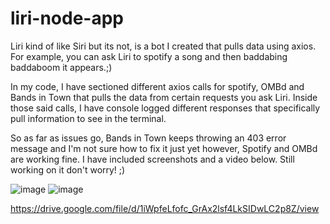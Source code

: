 # liri-node-app

Liri kind of like Siri but its not, is a bot I created that pulls data using axios. For example, you can ask Liri to spotify a song and then baddabing baddaboom it appears.;)

In my code, I have sectioned different axios calls for spotify, OMBd and Bands in Town that pulls the data from certain requests you ask Liri. Inside those said calls, I have console logged different responses that specifically pull information to see in the terminal. 

So as far as issues go, Bands in Town keeps throwing an 403 error message and I'm not sure how to fix it just yet however, Spotify and OMBd are working fine. I have included screenshots and a video below. Still working on it don't worry! ;)

![image](https://user-images.githubusercontent.com/52580252/65650092-59db0780-dfd7-11e9-8d08-de3607251aaa.png)
![image](https://user-images.githubusercontent.com/52580252/65650110-68c1ba00-dfd7-11e9-932c-df08d21a35f1.png)


https://drive.google.com/file/d/1iWpfeLfofc_GrAx2lsf4LkSIDwLC2p8Z/view

